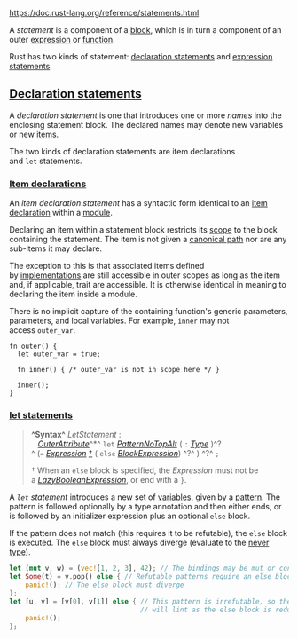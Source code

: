 https://doc.rust-lang.org/reference/statements.html


A *statement* is a component of a [block](https://doc.rust-lang.org/reference/expressions/block-expr.html), which is in turn a component of an outer [expression](https://doc.rust-lang.org/reference/expressions.html) or [function](https://doc.rust-lang.org/reference/items/functions.html).

Rust has two kinds of statement: [declaration statements](https://doc.rust-lang.org/reference/statements.html#declaration-statements) and [expression statements](https://doc.rust-lang.org/reference/statements.html#expression-statements).


[Declaration statements](https://doc.rust-lang.org/reference/statements.html#declaration-statements)
----------------------------------------------------------------------------------------------------

A *declaration statement* is one that introduces one or more *names* into the enclosing statement block. The declared names may denote new variables or new [items](https://doc.rust-lang.org/reference/items.html).

The two kinds of declaration statements are item declarations and `let` statements.

### [Item declarations](https://doc.rust-lang.org/reference/statements.html#item-declarations)



An *item declaration statement* has a syntactic form identical to an [item declaration](https://doc.rust-lang.org/reference/items.html) within a [module](https://doc.rust-lang.org/reference/items/modules.html).



Declaring an item within a statement block restricts its [scope](https://doc.rust-lang.org/reference/names/scopes.html) to the block containing the statement. The item is not given a [canonical path](https://doc.rust-lang.org/reference/paths.html#canonical-paths) nor are any sub-items it may declare.



The exception to this is that associated items defined by [implementations](https://doc.rust-lang.org/reference/items/implementations.html) are still accessible in outer scopes as long as the item and, if applicable, trait are accessible. It is otherwise identical in meaning to declaring the item inside a module.



There is no implicit capture of the containing function's generic parameters, parameters, and local variables. For example, `inner` may not access `outer_var`.

```
fn outer() {
  let outer_var = true;

  fn inner() { /* outer_var is not in scope here */ }

  inner();
}

```
### [let statements](https://doc.rust-lang.org/reference/statements.html#let-statements)

> **^Syntax^**
> *LetStatement* :
>    [*OuterAttribute*](https://doc.rust-lang.org/reference/attributes.html)^\*^ `let` [*PatternNoTopAlt*](https://doc.rust-lang.org/reference/patterns.html) ( `:` [*Type*](https://doc.rust-lang.org/reference/types.html) )^?^ (`=` [*Expression*](https://doc.rust-lang.org/reference/expressions.html) [†](https://doc.rust-lang.org/reference/statements.html#let-else-restriction) ( `else` [*BlockExpression*](https://doc.rust-lang.org/reference/expressions/block-expr.html)) ^?^ ) ^?^ `;`
>
> † When an `else` block is specified, the *Expression* must not be a [*LazyBooleanExpression*](https://doc.rust-lang.org/reference/expressions/operator-expr.html#lazy-boolean-operators), or end with a `}`.



A *`let` statement* introduces a new set of [variables](https://doc.rust-lang.org/reference/variables.html), given by a [pattern](https://doc.rust-lang.org/reference/patterns.html). The pattern is followed optionally by a type annotation and then either ends, or is followed by an initializer expression plus an optional `else` block.


If the pattern does not match (this requires it to be refutable), the `else` block is executed. The `else` block must always diverge (evaluate to the [never type](https://doc.rust-lang.org/reference/types/never.html)).

```rust
let (mut v, w) = (vec![1, 2, 3], 42); // The bindings may be mut or const
let Some(t) = v.pop() else { // Refutable patterns require an else block
    panic!(); // The else block must diverge
};
let [u, v] = [v[0], v[1]] else { // This pattern is irrefutable, so the compiler
                                 // will lint as the else block is redundant.
    panic!();
};
```